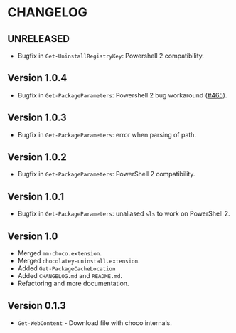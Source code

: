 # CHANGELOG

## UNRELEASED

- Bugfix in `Get-UninstallRegistryKey`: Powershell 2 compatibility.

## Version 1.0.4

- Bugfix in `Get-PackageParameters`: Powershell 2 bug workaround ([#465](https://github.com/chocolatey/chocolatey-coreteampackages/issues/465)).

## Version 1.0.3

- Bugfix in `Get-PackageParameters`: error when parsing of path.

## Version 1.0.2

- Bugfix in `Get-PackageParameters`: PowerShell 2 compatibility.

## Version 1.0.1

- Bugfix in `Get-PackageParameters`: unaliased `sls` to work on PowerShell 2.

## Version 1.0

- Merged `mm-choco.extension`.
- Merged `chocolatey-uninstall.extension`.
- Added `Get-PackageCacheLocation`
- Added `CHANGELOG.md` and `README.md`.
- Refactoring and more documentation.

## Version 0.1.3

- `Get-WebContent` -  Download file with choco internals.
